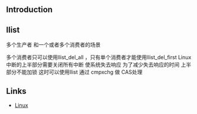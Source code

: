 ## Introduction




## llist


多个生产者 和一个或者多个消费者的场景

多个消费者只可以使用llist_del_all ，只有单个消费者才能使用llist_del_first
Linux中断的上半部分需要关闭所有中断 使系统失去响应 为了减少失去响应的时间 上半部分不能加锁 这时可以使用llist 通过 cmpxchg 做 CAS处理




## Links


- [Linux](/docs/CS/OS/Linux/Linux.md)